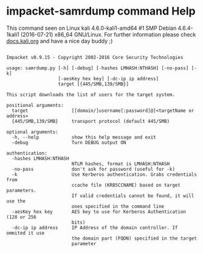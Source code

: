 # impacket-samrdump command Help
 
 This command seen on Linux kali 4.6.0-kali1-amd64 #1 SMP Debian 4.6.4-1kali1 (2016-07-21) x86_64 GNU/Linux. For further information please check [docs.kali.org](docs.kali.org) and have a nice day buddy ;) 

~~~

Impacket v0.9.15 - Copyright 2002-2016 Core Security Technologies

usage: samrdump.py [-h] [-debug] [-hashes LMHASH:NTHASH] [-no-pass] [-k]
                   [-aesKey hex key] [-dc-ip ip address]
                   target [{445/SMB,139/SMB}]

This script downloads the list of users for the target system.

positional arguments:
  target                [[domain/]username[:password]@]<targetName or address>
  {445/SMB,139/SMB}     transport protocol (default 445/SMB)

optional arguments:
  -h, --help            show this help message and exit
  -debug                Turn DEBUG output ON

authentication:
  -hashes LMHASH:NTHASH
                        NTLM hashes, format is LMHASH:NTHASH
  -no-pass              don't ask for password (useful for -k)
  -k                    Use Kerberos authentication. Grabs credentials from
                        ccache file (KRB5CCNAME) based on target parameters.
                        If valid credentials cannot be found, it will use the
                        ones specified in the command line
  -aesKey hex key       AES key to use for Kerberos Authentication (128 or 256
                        bits)
  -dc-ip ip address     IP Address of the domain controller. If ommited it use
                        the domain part (FQDN) specified in the target
                        parameter

~~~
